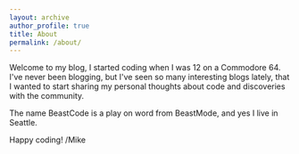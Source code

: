 ```yaml
---
layout: archive
author_profile: true
title: About
permalink: /about/
---
```


Welcome to my blog, I started coding when I was 12 on a Commodore 64. 
I've never been blogging, but I've seen so many interesting blogs lately, that I wanted to start sharing my personal thoughts about code and discoveries with the community.

The name BeastCode is a play on word from BeastMode, and yes I live in Seattle.

Happy coding! /Mike
